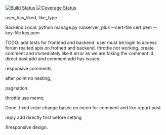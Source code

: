 [![Build Status](https://app.travis-ci.com/gcivil-nyu-org/team2-wed-spring25.svg?branch=main)](https://app.travis-ci.com/gcivil-nyu-org/team2-wed-spring25)
[![Coverage Status](https://coveralls.io/repos/github/gcivil-nyu-org/team2-wed-spring25/badge.svg?branch=main)](https://coveralls.io/github/gcivil-nyu-org/team2-wed-spring25?branch=main)

user_has_liked, like_type

Backend Local: python manage.py runserver_plus --cert-file cert.pem --key-file key.pem

TODO:
add tests for frontend and backend.
user must be login to access forum realted apis on frotned and backend.
throttle not working.
create comment and immediately like it error as we are faking the comment id
direct post add and comment add has issues.

responsive comments,

after point no nesting,

pagination.

throttle use memo,

Done:
fixed color change basec on incon for comment and like
report post

reply add directly first before setting

Xresponsive design.
